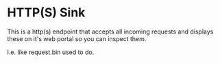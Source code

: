 # HTTP(S) Sink

This is a http(s) endpoint that accepts all incoming requests and displays these on it's web portal so you can inspect them.

I.e. like request.bin used to do.